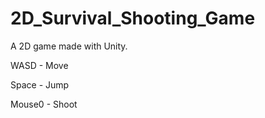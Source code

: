 # 2D_Survival_Shooting_Game
 A 2D game made with Unity.
 
WASD - Move

Space - Jump

Mouse0 - Shoot
